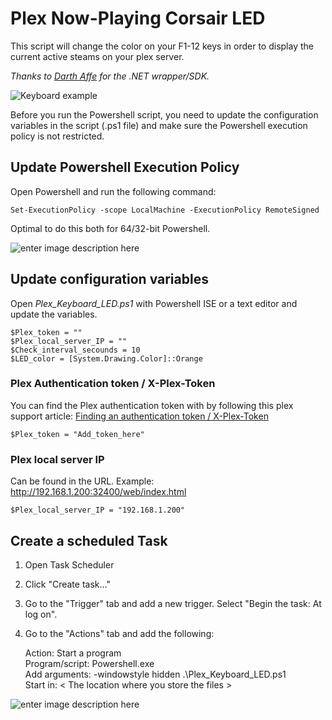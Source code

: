 

# Plex Now-Playing Corsair LED

This script will change the color on your F1-12 keys in order to display the current active steams on your plex server.

*Thanks to [Darth Affe](http://forum.corsair.com/v3/showthread.php?t=149863) for the .NET wrapper/SDK.* 

![Keyboard example](https://i.imgur.com/aUaifW8.png)


Before you run the Powershell script, you need to update the configuration variables in the script (.ps1 file) and make sure the Powershell execution policy is not restricted.

## Update Powershell Execution Policy
Open Powershell and run the following command:

    Set-ExecutionPolicy -scope LocalMachine -ExecutionPolicy RemoteSigned
Optimal to do this both for 64/32-bit Powershell.

![enter image description here](https://i.imgur.com/dFkj2qS.png)


## Update configuration variables

Open *Plex_Keyboard_LED.ps1* with Powershell ISE or a text editor and update the variables.

    $Plex_token = ""
    $Plex_local_server_IP = ""
    $Check_interval_secounds = 10
    $LED_color = [System.Drawing.Color]::Orange

### Plex Authentication token / X-Plex-Token
You can find the Plex authentication token with by following this plex support article:
[Finding an authentication token / X-Plex-Token](https://support.plex.tv/articles/204059436-finding-an-authentication-token-x-plex-token/) 

    $Plex_token = "Add_token_here"

### Plex local server IP
Can be found in the URL. Example: http://192.168.1.200:32400/web/index.html

    $Plex_local_server_IP = "192.168.1.200"

## Create a scheduled Task

1. Open Task Scheduler
2. Click "Create task..."
3. Go to the "Trigger" tab and add a new trigger. Select "Begin the task: At log on".
4. Go to the "Actions" tab and add the following:

    Action: Start a program  
    Program/script: Powershell.exe  
    Add arguments: -windowstyle hidden .\Plex_Keyboard_LED.ps1  
    Start in: < The location where you store the files >  

![enter image description here](https://i.imgur.com/reOXUuE.png)
